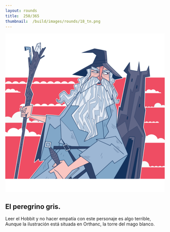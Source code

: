 ```yaml
---
layout:	rounds
title:	250/365
thumbnail:	/build/images/rounds/18_tn.png
---
```


![	250/365	](/build/images/rounds/18.png	)

##	El peregrino gris.
Leer el Hobbit y no hacer empatía con este personaje es algo terrible, Aunque la ilustración está situada en Orthanc, la torre del mago blanco.
